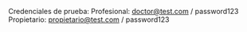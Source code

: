 Credenciales de prueba:
Profesional: doctor@test.com / password123
Propietario: propietario@test.com / password123